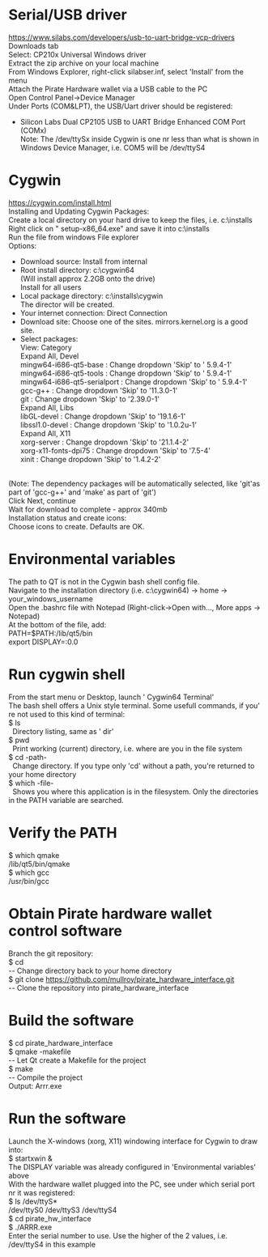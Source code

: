 # Serial/USB driver
https://www.silabs.com/developers/usb-to-uart-bridge-vcp-drivers<br>
Downloads tab<br>
  Select: CP210x Universal Windows driver<br>
  Extract the zip archive on your local machine<br>
  From Windows Explorer, right-click silabser.inf, select 'Install'  from the menu<br>
Attach the Pirate Hardware wallet via a USB cable to the PC<br>
Open Control Panel->Device Manager<br>
Under Ports (COM&LPT), the USB/Uart driver should be registered:<br>
* Silicon Labs Dual CP2105 USB to UART Bridge Enhanced COM Port (COMx)<br>
Note: The /dev/ttySx inside Cygwin is one nr less than what is shown in Windows Device Manager, i.e. COM5 will be /dev/ttyS4<br>

# Cygwin
https://cygwin.com/install.html<br>
Installing and Updating Cygwin Packages:<br>
Create a local directory on your hard drive to keep the files, i.e. c:\installs<br>
Right click on " setup-x86_64.exe"  and save it into c:\installs<br>
Run the file from windows File explorer<br>
Options:<br> 
* Download source: Install from internal<br>
* Root install directory: c:\cygwin64<br>
   (Will install approx 2.2GB onto the drive)<br>
    Install for all users<br>
* Local package directory: c:\installs\cygwin<br>
   The director will be created.<br>
* Your internet connection: Direct Connection<br>
* Download site: Choose one of the sites. mirrors.kernel.org is a good site.<br>
* Select packages:<br>
   View: Category<br>
   Expand All, Devel<br>
    mingw64-i686-qt5-base  : Change dropdown 'Skip'  to ' 5.9.4-1'<br>
    mingw64-i686-qt5-tools  : Change dropdown 'Skip'  to ' 5.9.4-1'<br>
    mingw64-i686-qt5-serialport  : Change dropdown 'Skip' to ' 5.9.4-1'<br> 
    gcc-g++ : Change dropdown 'Skip'  to '11.3.0-1'<br>
    git  : Change dropdown 'Skip' to '2.39.0-1'<br>
   Expand All, Libs<br>
     libGL-devel : Change dropdown 'Skip'  to '19.1.6-1'<br>
     libssl1.0-devel : Change dropdown 'Skip'  to '1.0.2u-1'<br>
   Expand All, X11<br>
       xorg-server : Change dropdown 'Skip'  to '21.1.4-2'<br>
       xorg-x11-fonts-dpi75 : Change dropdown 'Skip'  to '7.5-4'<br>
       xinit : Change dropdown 'Skip'  to '1.4.2-2'<br>
 <br>
  (Note: The dependency packages will be automatically selected, like 'git'as part of 'gcc-g++' and 'make' as part of 'git')<br>
    Click Next, continue<br>
    Wait for download to complete - approx 340mb<br>
    Installation status and create icons:<br>
       Choose icons to create. Defaults are OK.<br>

# Environmental variables
The path to QT is not in the Cygwin bash shell config file.<br>
Navigate to the installation directory (i.e. c:\cygwin64) -> home -> your_windows_username<br>
Open the .bashrc file with Notepad (Right-click->Open with..., More apps -> Notepad)<br>
At the bottom of the file, add:<br>
PATH=$PATH:/lib/qt5/bin<br>
export DISPLAY=:0.0

# Run cygwin shell
From the start menu or Desktop, launch ' Cygwin64 Terminal'<br>
The bash shell offers a Unix style terminal. Some usefull commands, if you' re not used to this kind of terminal:<br>
$ ls<br>
&nbsp;&nbsp;Directory listing, same as ' dir' <br>
$ pwd<br>
&nbsp;&nbsp;Print working (current) directory, i.e. where are you in the file system<br>
$ cd -path-<br>
&nbsp;&nbsp;Change directory. If you type only 'cd' without a path, you're returned to your home directory<br>
$ which -file-<br>
&nbsp;&nbsp;Shows you where this application is in the filesystem. Only the directories in the PATH variable are searched.<br>

# Verify the PATH
 $  which qmake<br>
      /lib/qt5/bin/qmake<br>
$ which gcc<br>
     /usr/bin/gcc<br>

# Obtain Pirate hardware wallet control software
Branch the git repository:<br>
$ cd<br>
    -- Change directory back to your home directory<br>
$ git clone https://github.com/mullroy/pirate_hardware_interface.git<br>
   -- Clone the repository into pirate_hardware_interface<br>

# Build the software
$ cd pirate_hardware_interface<br>
$ qmake -makefile<br>
   -- Let Qt create a Makefile for the project<br>
$ make<br>
   -- Compile the project<br>
Output: Arrr.exe<br>

# Run the software
Launch the X-windows (xorg, X11) windowing interface for Cygwin to draw into:<br>
$ startxwin &<br>
The DISPLAY variable was already configured in 'Environmental variables' above<br>
With the hardware wallet plugged into the PC, see under which serial port nr it was registered:<br>
$ ls /dev/ttyS*<br>
  /dev/ttyS0  /dev/ttyS3  /dev/ttyS4  <br>
$ cd pirate_hw_interface<br>
$ ./ARRR.exe<br>
    Enter the serial number to use. Use the higher of the 2 values, i.e. /dev/ttyS4 in this example<br>
